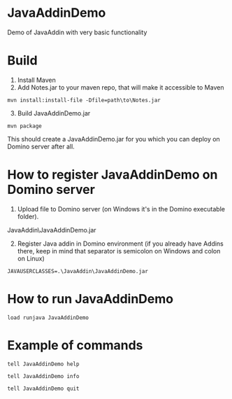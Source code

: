 # JavaAddinDemo

Demo of JavaAddin with very basic functionality

# Build

1) Install Maven
2) Add Notes.jar to your maven repo, that will make it accessible to Maven

```
mvn install:install-file -Dfile=path\to\Notes.jar
```

3) Build JavaAddinDemo.jar

```
mvn package
```

This should create a JavaAddinDemo.jar for you which you can deploy on Domino server after all.

# How to register JavaAddinDemo on Domino server

1) Upload file to Domino server (on Windows it's in the Domino executable folder).

JavaAddin\JavaAddinDemo.jar

2) Register Java addin in Domino environment (if you already have Addins there, keep in mind that separator is semicolon on Windows and colon on Linux) 

```
JAVAUSERCLASSES=.\JavaAddin\JavaAddinDemo.jar
```

# How to run JavaAddinDemo

```
load runjava JavaAddinDemo
```

# Example of commands

```
tell JavaAddinDemo help
```

```
tell JavaAddinDemo info
```

```
tell JavaAddinDemo quit
```
